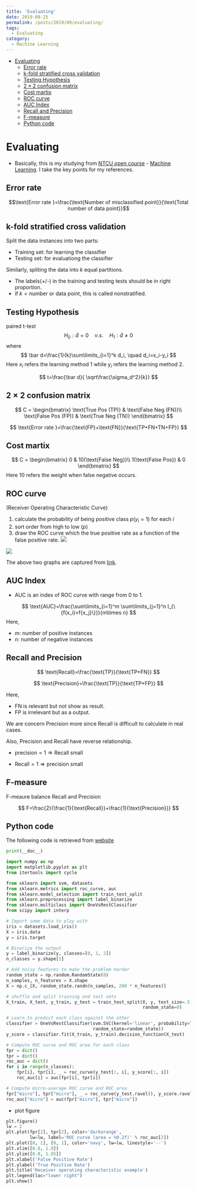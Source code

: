 ```yaml
---
title: 'Evaluating'
date: 2019-09-25
permalink: /posts/2019/09/evaluating/
tags:
  - Evaluating
category:
  - Machine Learning
---
```


- [Evaluating](#Evaluating)
  - [Error rate](#Error-rate)
  - [k-fold stratified cross validation](#k-fold-stratified-cross-validation)
  - [Testing Hypothesis](#Testing-Hypothesis)
  - [$2 \times 2$ confusion matrix](#2-times-2-confusion-matrix)
  - [Cost martix](#Cost-martix)
  - [ROC curve](#ROC-curve)
  - [AUC Index](#AUC-Index)
  - [Recall and Precision](#Recall-and-Precision)
  - [F-measure](#F-measure)
  - [Python code](#Python-code)

# 	Evaluating 

- Basically, this is my studying from [NTCU open course](http://ocw.nctu.edu.tw/index.php) - [Machine Learning](http://ocw.nctu.edu.tw/course_detail.php?bgid=1&gid=1&nid=563&page=1). I  take the key points for my references.
## Error rate

$$\text{Error rate }=\frac{\text{Number of misclassified point}}{\text{Total number of data point}}$$

## k-fold stratified cross validation

Split the data instances into two parts:
- Training set: for learning the classifier
- Testing set: for evaluationg the classifier


Similarly, spliting the data into $k$ equal partitions.
- The labels(+/-) in the training and testing tests should be in right proportion.
- if $k=\text{number or data point}$, this is called nonstratified.

## Testing Hypothesis
paired t-test
$$
H_0: \bar d=0 \quad v.s. \quad H_1: \bar d\neq 0
$$
where 
$$
\bar d=\frac{1}{k}\sum\limits_{i=1}^k d_i, \quad d_i=x_i-y_i
$$
Here $x_i$ refers the learning method 1 while $y_i$ refers the learning method 2.

$$
t=\frac{\bar d}{ \sqrt\frac{\sigma_d^2}{k}}
$$

## $2 \times 2$ confusion matrix
$$
C = 
\begin{bmatrix} 
\text{True Pos (TP)} & \text{False Neg (FN)}\\
\text{False Pos (FP)} & \text{True Neg  (TN)}
\end{bmatrix}
$$

$$
\text{Error rate }=\frac{\text{FP}+\text{FN}}{\text{TP+FN+TN+FP}}
$$

## Cost martix
$$
C = 
\begin{bmatrix} 
0 & 10(\text{False Neg})\\
1(\text{False Pos}) & 0
\end{bmatrix}
$$
Here 10 refers the weight when false negative occurs.

## ROC curve
(Receiver Operating Characteristic Curve)
1. calculate the probability of being positive class $p(y_i=1)$ for each $i$
2. sort order from high to low ($p$)
3. draw the ROC curve which the true positive rate as a function of the false positive rate.
![](eveulating1.JPG)

![](eveulating2.JPG)

The above two graphs are captured from [link](https://youtu.be/V-oQ7Z8qzJw).

## AUC Index
- AUC is an index of ROC curve with range from 0 to 1.

$$
\text{AUC}=\frac{\sum\limits_{i=1}^m \sum\limits_{j=1}^n  I_{\{f(x_i)>f{x_j}\}}}{m\times n}
$$
Here, 
- $m$: number of positive instances
- $n$: number of negative instances

## Recall and Precision

$$
\text{Recall}=\frac{\text{TP}}{\text{TP+FN}}
$$

$$
\text{Precision}=\frac{\text{TP}}{\text{TP+FP}}
$$

Here,
- $\text{FN}$ is relevant but not show as result.
- $\text{FP}$ is irrelevant but as a output.

We are concern Precision more since Recall is difficult to calculate in real cases.

Also, Precision and Recall have reverse relationship.
- $\text{precision}=1 \Rightarrow \text{Recall small}$

- $\text{Recall}=1 \Rightarrow \text{precision small}$

## F-measure
F-meaure balance Recall and Precision

$$
F=\frac{2}{\frac{1}{\text{Recall}}+\frac{1}{\text{Precision}}}
$$

## Python code
The following code is retrieved from [website](https://scikit-learn.org/stable/auto_examples/model_selection/plot_roc.html)

```python
print(__doc__)

import numpy as np
import matplotlib.pyplot as plt
from itertools import cycle

from sklearn import svm, datasets
from sklearn.metrics import roc_curve, auc
from sklearn.model_selection import train_test_split
from sklearn.preprocessing import label_binarize
from sklearn.multiclass import OneVsRestClassifier
from scipy import interp

# Import some data to play with
iris = datasets.load_iris()
X = iris.data
y = iris.target

# Binarize the output
y = label_binarize(y, classes=[0, 1, 2])
n_classes = y.shape[1]

# Add noisy features to make the problem harder
random_state = np.random.RandomState(0)
n_samples, n_features = X.shape
X = np.c_[X, random_state.randn(n_samples, 200 * n_features)]

# shuffle and split training and test sets
X_train, X_test, y_train, y_test = train_test_split(X, y, test_size=.5,
                                                    random_state=0)

# Learn to predict each class against the other
classifier = OneVsRestClassifier(svm.SVC(kernel='linear', probability=True,
                                 random_state=random_state))
y_score = classifier.fit(X_train, y_train).decision_function(X_test)

# Compute ROC curve and ROC area for each class
fpr = dict()
tpr = dict()
roc_auc = dict()
for i in range(n_classes):
    fpr[i], tpr[i], _ = roc_curve(y_test[:, i], y_score[:, i])
    roc_auc[i] = auc(fpr[i], tpr[i])

# Compute micro-average ROC curve and ROC area
fpr["micro"], tpr["micro"], _ = roc_curve(y_test.ravel(), y_score.ravel())
roc_auc["micro"] = auc(fpr["micro"], tpr["micro"])

```
- plot figure
```python
plt.figure()
lw = 2
plt.plot(fpr[2], tpr[2], color='darkorange',
         lw=lw, label='ROC curve (area = %0.2f)' % roc_auc[2])
plt.plot([0, 1], [0, 1], color='navy', lw=lw, linestyle='--')
plt.xlim([0.0, 1.0])
plt.ylim([0.0, 1.05])
plt.xlabel('False Positive Rate')
plt.ylabel('True Positive Rate')
plt.title('Receiver operating characteristic example')
plt.legend(loc="lower right")
plt.show()
```